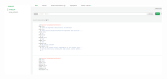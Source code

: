 ![Запись в бд](https://github.com/Zozoom11/Python-developer-Scrapy-/blob/master/%D0%97%D0%B0%D0%BF%D0%B8%D1%81%D1%8C%20%D0%B2%20%D0%91%D0%94.png)
